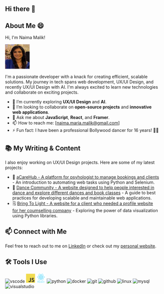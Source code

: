## Hi there 👋

<!--
**bdnaima/bdnaima** is a ✨ _special_ ✨ repository because its `README.md` (this file) appears on your GitHub profile.

Here are some ideas to get you started:

- 🔭 I’m currently working on ...
- 🌱 I’m currently learning ...
- 👯 I’m looking to collaborate on ...
- 🤔 I’m looking for help with ...
- 💬 Ask me about ...
- 📫 How to reach me: ...
- 😄 Pronouns: ...
- ⚡ Fun fact: ...
-->

## About Me 😄

Hi, I'm Naima Malik! 
<p align="left">
    <img src="Naima_Bollywood.jpg" alt="imageOfNaima" width="80" height="80"/>
</p>

I'm a passionate developer with a knack for creating efficient, scalable solutions. My journey in tech spans web development, UX/UI Design, and recently UX/UI Design with AI. I'm always excited to learn new technologies and collaborate on exciting projects.


- 🌱 I’m currently exploring **UX/UI Design** and **AI**.
- 🤝 I’m looking to collaborate on **open-source projects** and **innovative web applications**.
- 💬 Ask me about **JavaScript**, **React**, and **Framer**.
- 📫 How to reach me: [naima.maria.malik@gmail.com]
- ⚡ Fun fact: I have been a professional Bollywood dancer for 16 years! 💃🏻

## 📚 My Writing & Content

I also enjoy working on UX/UI Design projects. Here are some of my latest projects:

- 📝 [aCareHub - A platform for psyhologist to manage bookings and clients](https://medium.com/@silentBob/getting-started-with-web-automation) - An introduction to automating web tasks using Python and Selenium.
- 📖 [Dance Community - A website designed to help people interested in dance and explore different dances and book classes](https://medium.com/@silentBob/building-scalable-web-applications) - A guide to best practices for developing scalable and maintainable web applications.
- 🗒️ [Bring To Light - A website for a client who needed a profile website for her coumselling company](https://medium.com/@silentBob/data-visualization-with-python) - Exploring the power of data visualization using Python libraries.

## 📫 Connect with Me

Feel free to reach out to me on [LinkedIn](https://www.linkedin.com/in/naima-maria-malik-6471ba82/) or check out my [personal website](https://naima-s-portfolio.web.app/).

## 🛠️ Tools I Use

<p align="left">
<img src="https://cdn.jsdelivr.net/gh/devicons/devicon/icons/vscode/vscode-original.svg" alt="vscode" width="30" height="30"/>
<img src="https://raw.githubusercontent.com/devicons/devicon/master/icons/javascript/javascript-original.svg" alt="javascript" width="30" height="30" />
<img src="https://raw.githubusercontent.com/devicons/devicon/master/icons/react/react-original-wordmark.svg" alt="react" width="30" height="30" />
<img src="https://cdn.jsdelivr.net/gh/devicons/devicon/icons/python/python-original.svg" alt="python" width="30" height="30"/>
<img src="https://cdn.jsdelivr.net/gh/devicons/devicon/icons/docker/docker-original.svg" alt="docker" width="30" height="30"/>
<img src="https://cdn.jsdelivr.net/gh/devicons/devicon/icons/git/git-original.svg" alt="git" width="30" height="30"/>
<img src="https://cdn.jsdelivr.net/gh/devicons/devicon/icons/github/github-original-wordmark.svg" alt="github" width="30" height="30"/>
<img src="https://cdn.jsdelivr.net/gh/devicons/devicon/icons/linux/linux-original.svg" alt="linux" width="30" height="30"/>
<img src="https://cdn.jsdelivr.net/gh/devicons/devicon/icons/mysql/mysql-original-wordmark.svg" alt="mysql" width="30" height="30"/>
<img src="https://cdn.jsdelivr.net/gh/devicons/devicon/icons/visualstudio/visualstudio-plain.svg" alt="visualstudio" width="30" height="30"/>
</p>